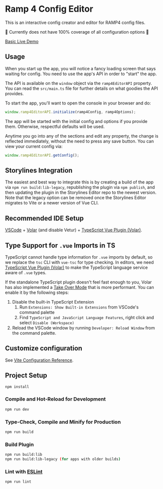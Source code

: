 # Ramp 4 Config Editor

This is an interactive config creator and editor for RAMP4 config files.

:construction: Currently does not have 100% coverage of all configuration options :construction:

[Basic Live Demo](https://ramp4-pcar4.github.io/config-editor/main/)

## Usage

When you start up the app, you will notice a fancy loading screen that says waiting for config. You need to use the app's API in order to "start" the app.

The API is available on the `window` object via the `ramp4EditorAPI` property. You can read the `src/main.ts` file for further details on what goodies the API provides.

To start the app, you'll want to open the console in your browser and do:

```javascript
window.ramp4EditorAPI.initialize(ramp4Config, ramp4Options);
```

The app will be started with the initial config and options if you provide them. Otherwise, respectful defaults will be used.

Anytime you go into any of the sections and edit any property, the change is reflected immediately, without the need to press any save button. You can view your current config via:

```javascript
window.ramp4EditorAPI.getConfig();
```

## Storylines Integration

The easiest and best way to integrate this is by creating a build of the app via `npm run build:lib-legacy`, republishing the plugin via `npm publish`, and then updating the
plugin in the Storylines Editor repo to the newest version. Note that the legacy option can be removed once the Storylines Editor migrates to Vite or a newer version of Vue CLI.

## Recommended IDE Setup

[VSCode](https://code.visualstudio.com/) + [Volar](https://marketplace.visualstudio.com/items?itemName=Vue.volar) (and disable Vetur) + [TypeScript Vue Plugin (Volar)](https://marketplace.visualstudio.com/items?itemName=Vue.vscode-typescript-vue-plugin).

## Type Support for `.vue` Imports in TS

TypeScript cannot handle type information for `.vue` imports by default, so we replace the `tsc` CLI with `vue-tsc` for type checking. In editors, we need [TypeScript Vue Plugin (Volar)](https://marketplace.visualstudio.com/items?itemName=Vue.vscode-typescript-vue-plugin) to make the TypeScript language service aware of `.vue` types.

If the standalone TypeScript plugin doesn't feel fast enough to you, Volar has also implemented a [Take Over Mode](https://github.com/johnsoncodehk/volar/discussions/471#discussioncomment-1361669) that is more performant. You can enable it by the following steps:

1. Disable the built-in TypeScript Extension
   1. Run `Extensions: Show Built-in Extensions` from VSCode's command palette
   2. Find `TypeScript and JavaScript Language Features`, right click and select `Disable (Workspace)`
2. Reload the VSCode window by running `Developer: Reload Window` from the command palette.

## Customize configuration

See [Vite Configuration Reference](https://vitejs.dev/config/).

## Project Setup

```sh
npm install
```

### Compile and Hot-Reload for Development

```sh
npm run dev
```

### Type-Check, Compile and Minify for Production

```sh
npm run build
```

### Build Plugin

```sh
npm run build:lib
npm run build:lib-legacy (for apps with older builds)
```

### Lint with [ESLint](https://eslint.org/)

```sh
npm run lint
```
